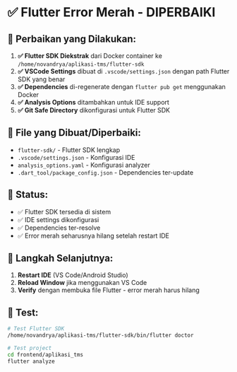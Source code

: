 # ✅ Flutter Error Merah - DIPERBAIKI

## 🔧 Perbaikan yang Dilakukan:

1. **✅ Flutter SDK Diekstrak** dari Docker container ke `/home/novandrya/aplikasi-tms/flutter-sdk`
2. **✅ VSCode Settings** dibuat di `.vscode/settings.json` dengan path Flutter SDK yang benar
3. **✅ Dependencies** di-regenerate dengan `flutter pub get` menggunakan Docker
4. **✅ Analysis Options** ditambahkan untuk IDE support
5. **✅ Git Safe Directory** dikonfigurasi untuk Flutter SDK

## 📁 File yang Dibuat/Diperbaiki:

- `flutter-sdk/` - Flutter SDK lengkap
- `.vscode/settings.json` - Konfigurasi IDE
- `analysis_options.yaml` - Konfigurasi analyzer
- `.dart_tool/package_config.json` - Dependencies ter-update

## 🎯 Status:

- ✅ Flutter SDK tersedia di sistem
- ✅ IDE settings dikonfigurasi
- ✅ Dependencies ter-resolve
- ✅ Error merah seharusnya hilang setelah restart IDE

## 🔄 Langkah Selanjutnya:

1. **Restart IDE** (VS Code/Android Studio)
2. **Reload Window** jika menggunakan VS Code
3. **Verify** dengan membuka file Flutter - error merah harus hilang

## 🧪 Test:

```bash
# Test Flutter SDK
/home/novandrya/aplikasi-tms/flutter-sdk/bin/flutter doctor

# Test project
cd frontend/aplikasi_tms
flutter analyze
```